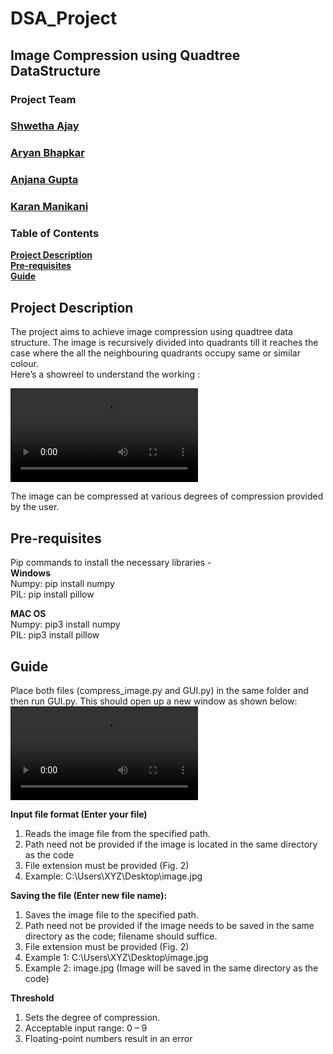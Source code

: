
# DSA_Project
## Image Compression using Quadtree DataStructure   


### **Project Team**
### [Shwetha Ajay](https://github.com/ShwethaAjay) <br>
### [Aryan Bhapkar](https://github.com/aaryannb) <br>
### [Anjana Gupta](https://github.com/anjanag23468) <br>
### [Karan Manikani](https://github.com/Karan-Manikani) <br>


### Table of Contents
**[Project Description](#proj-description)**<br>
**[Pre-requisites](#pre-requisites)**<br>
**[Guide](#guide)**<br>

## Project Description
The project aims to achieve image compression using quadtree data structure. The image is recursively divided into quadrants till it reaches the case where the all the neighbouring quadrants occupy same or similar colour.<br>
Here’s a showreel to understand the working :

![test_gif](test_gif.mp4)

The image can be compressed at various degrees of compression provided by the user.
## Pre-requisites

Pip commands to install the necessary libraries -<br>
**Windows**<br>
Numpy: pip install numpy<br>
PIL: pip install pillow<br>

**MAC OS**<br>
Numpy: pip3 install numpy<br>
PIL: pip3 install pillow<br>

## Guide

Place both files (compress_image.py and GUI.py) in the same folder and then run GUI.py. This should open up a new window as shown below:<br>
![test_gif](test_gif.mp4)


**Input file format (Enter your file)**
1. Reads the image file from the specified path. 
2. Path need not be provided if the image is located in the same directory as the code 
3. File extension must be provided (Fig. 2) 
4. Example: C:\Users\XYZ\Desktop\image.jpg 

**Saving the file (Enter new file name):**
1. Saves the image file to the specified path. 
2. Path need not be provided if the image needs to be saved in the same directory as the code; filename should suffice.
3. File extension must be provided (Fig. 2) 
4. Example 1: C:\Users\XYZ\Desktop\image.jpg 
5. Example 2: image.jpg (Image will be saved in the same directory as the code) 

**Threshold**
1. Sets the degree of compression. 
2. Acceptable input range: 0 – 9 
3. Floating-point numbers result in an error